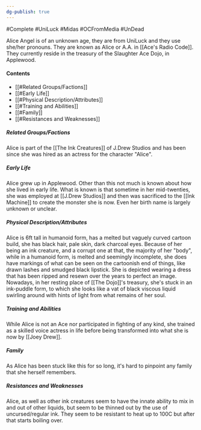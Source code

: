 ```yaml
---
dg-publish: true
---
```

#Complete  #UniLuck #Midas #OCFromMedia #UnDead 

Alice Angel is of an unknown age, they are from UniLuck and they use she/her pronouns. They are known as Alice or A.A. in [[Ace's Radio Code]].
They currently reside in the treasury of the Slaughter Ace Dojo, in Applewood.
#### Contents
- [[#Related Groups/Factions]]
- [[#Early Life]]
- [[#Physical Description/Attributes]]
- [[#Training and Abilities]]
- [[#Family]]
- [[#Resistances and Weaknesses]]
##### Related Groups/Factions
Alice is part of the [[The Ink Creatures]] of J.Drew Studios and has been since she was hired as an actress for the character "Alice". 
##### Early Life
Alice grew up in Applewood. Other than this not much is known about how she lived in early life. What is known is that sometime in her mid-twenties, she was employed at [[J.Drew Studios]] and then was sacrificed to the [[Ink Machine]] to create the monster she is now. Even her birth name is largely unknown or unclear.
##### Physical Description/Attributes
Alice is 6ft tall in humanoid form, has a melted but vaguely curved cartoon build, she has black hair, pale skin, dark charcoal eyes. Because of her being an ink creature, and a corrupt one at that, the majority of her "body", while in a humanoid form, is melted and seemingly incomplete, she does have markings of what can be seen on the cartoonish end of things, like drawn lashes and smudged black lipstick. She is depicted wearing a dress that has been ripped and resewn over the years to perfect an image. Nowadays, in her resting place of [[The Dojo]]'s treasury, she's stuck in an ink-puddle form, to which she looks like a vat of black viscous liquid swirling around with hints of light from what remains of her soul.
##### Training and Abilities
While Alice is not an Ace nor participated in fighting of any kind, she trained as a skilled voice actress in life before being transformed into what she is now by [[Joey Drew]].
##### Family
As Alice has been stuck like this for so long, it's hard to pinpoint any family that she herself remembers.
##### Resistances and Weaknesses
Alice, as well as other ink creatures seem to have the innate ability to mix in and out of other liquids, but seem to be thinned out by the use of uncursed/regular ink. They seem to be resistant to heat up to 100C but after that starts boiling over.
